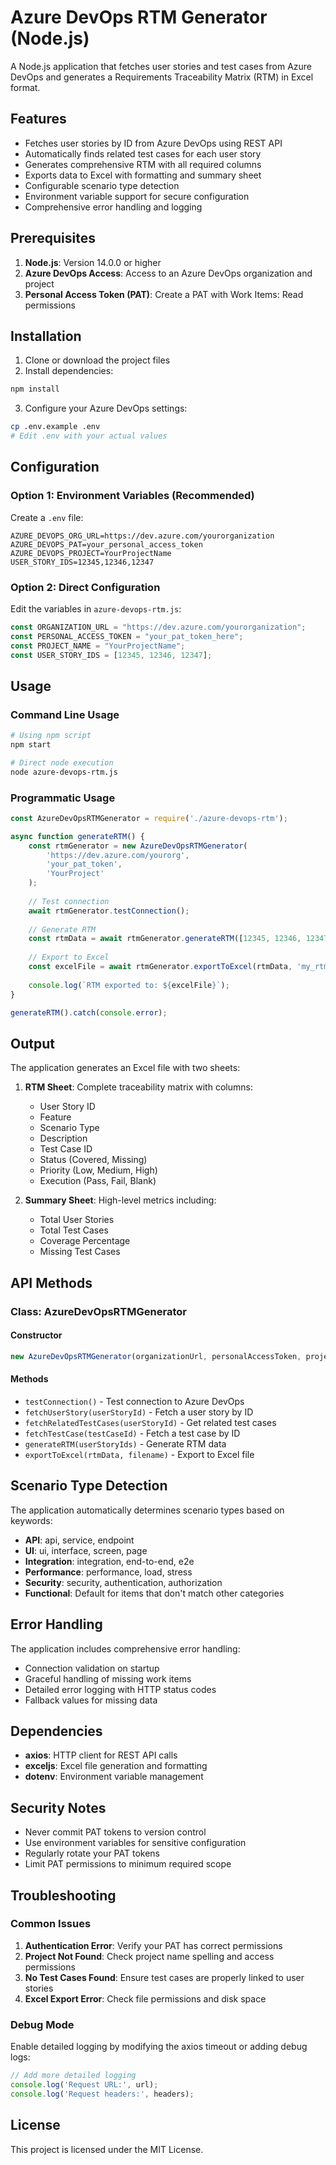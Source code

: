 # Azure DevOps RTM Generator (Node.js)

A Node.js application that fetches user stories and test cases from Azure DevOps and generates a Requirements Traceability Matrix (RTM) in Excel format.

## Features

- Fetches user stories by ID from Azure DevOps using REST API
- Automatically finds related test cases for each user story
- Generates comprehensive RTM with all required columns
- Exports data to Excel with formatting and summary sheet
- Configurable scenario type detection
- Environment variable support for secure configuration
- Comprehensive error handling and logging

## Prerequisites

1. **Node.js**: Version 14.0.0 or higher
2. **Azure DevOps Access**: Access to an Azure DevOps organization and project
3. **Personal Access Token (PAT)**: Create a PAT with Work Items: Read permissions

## Installation

1. Clone or download the project files
2. Install dependencies:
```bash
npm install
```

3. Configure your Azure DevOps settings:
```bash
cp .env.example .env
# Edit .env with your actual values
```

## Configuration

### Option 1: Environment Variables (Recommended)

Create a `.env` file:
```env
AZURE_DEVOPS_ORG_URL=https://dev.azure.com/yourorganization
AZURE_DEVOPS_PAT=your_personal_access_token
AZURE_DEVOPS_PROJECT=YourProjectName
USER_STORY_IDS=12345,12346,12347
```

### Option 2: Direct Configuration

Edit the variables in `azure-devops-rtm.js`:
```javascript
const ORGANIZATION_URL = "https://dev.azure.com/yourorganization";
const PERSONAL_ACCESS_TOKEN = "your_pat_token_here";
const PROJECT_NAME = "YourProjectName";
const USER_STORY_IDS = [12345, 12346, 12347];
```

## Usage

### Command Line Usage

```bash
# Using npm script
npm start

# Direct node execution
node azure-devops-rtm.js
```

### Programmatic Usage

```javascript
const AzureDevOpsRTMGenerator = require('./azure-devops-rtm');

async function generateRTM() {
    const rtmGenerator = new AzureDevOpsRTMGenerator(
        'https://dev.azure.com/yourorg',
        'your_pat_token',
        'YourProject'
    );
    
    // Test connection
    await rtmGenerator.testConnection();
    
    // Generate RTM
    const rtmData = await rtmGenerator.generateRTM([12345, 12346, 12347]);
    
    // Export to Excel
    const excelFile = await rtmGenerator.exportToExcel(rtmData, 'my_rtm.xlsx');
    
    console.log(`RTM exported to: ${excelFile}`);
}

generateRTM().catch(console.error);
```

## Output

The application generates an Excel file with two sheets:

1. **RTM Sheet**: Complete traceability matrix with columns:
   - User Story ID
   - Feature
   - Scenario Type
   - Description
   - Test Case ID
   - Status (Covered, Missing)
   - Priority (Low, Medium, High)
   - Execution (Pass, Fail, Blank)

2. **Summary Sheet**: High-level metrics including:
   - Total User Stories
   - Total Test Cases
   - Coverage Percentage
   - Missing Test Cases

## API Methods

### Class: AzureDevOpsRTMGenerator

#### Constructor
```javascript
new AzureDevOpsRTMGenerator(organizationUrl, personalAccessToken, projectName)
```

#### Methods

- `testConnection()` - Test connection to Azure DevOps
- `fetchUserStory(userStoryId)` - Fetch a user story by ID
- `fetchRelatedTestCases(userStoryId)` - Get related test cases
- `fetchTestCase(testCaseId)` - Fetch a test case by ID
- `generateRTM(userStoryIds)` - Generate RTM data
- `exportToExcel(rtmData, filename)` - Export to Excel file

## Scenario Type Detection

The application automatically determines scenario types based on keywords:

- **API**: api, service, endpoint
- **UI**: ui, interface, screen, page
- **Integration**: integration, end-to-end, e2e
- **Performance**: performance, load, stress
- **Security**: security, authentication, authorization
- **Functional**: Default for items that don't match other categories

## Error Handling

The application includes comprehensive error handling:

- Connection validation on startup
- Graceful handling of missing work items
- Detailed error logging with HTTP status codes
- Fallback values for missing data

## Dependencies

- **axios**: HTTP client for REST API calls
- **exceljs**: Excel file generation and formatting
- **dotenv**: Environment variable management

## Security Notes

- Never commit PAT tokens to version control
- Use environment variables for sensitive configuration
- Regularly rotate your PAT tokens
- Limit PAT permissions to minimum required scope

## Troubleshooting

### Common Issues

1. **Authentication Error**: Verify your PAT has correct permissions
2. **Project Not Found**: Check project name spelling and access permissions
3. **No Test Cases Found**: Ensure test cases are properly linked to user stories
4. **Excel Export Error**: Check file permissions and disk space

### Debug Mode

Enable detailed logging by modifying the axios timeout or adding debug logs:

```javascript
// Add more detailed logging
console.log('Request URL:', url);
console.log('Request headers:', headers);
```

## License

This project is licensed under the MIT License.
